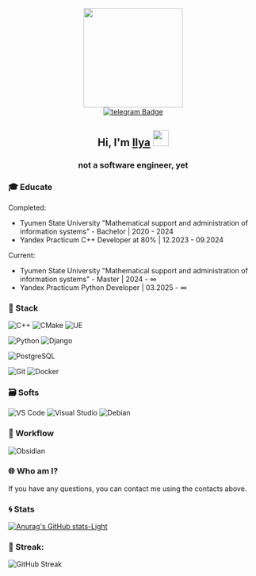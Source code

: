 ﻿<!-- [![Header](https://github.com/dejavuapt/dejavuapt/blob/main/assets/sheldon.gif)](https://vk.com/doksaod) -->
<!-- 
<img style="vertical-align:middle" src="https://github.com/dejavuapt/dejavuapt/blob/main/assets/peoples.gif" alt="люди сидят" width="42" height="42"> -->

<!-- https://media.giphy.com/media/Q2T7BXRiDFPJcPoA7Z/giphy.gif 
https://media.giphy.com/media/XDUJazvweKd3otu3cr/giphy.gif
https://media.giphy.com/media/Vf3ZKdillTMOOaOho0/giphy.gif
https://media.giphy.com/media/7Z49eulwv4aGY35RaD/giphy.gif
-->

<div id="header" align="center">
    <img src="https://media.giphy.com/media/XDUJazvweKd3otu3cr/giphy.gif" width="200"/>


<div id="badges">
        <a href="https://t.me/xdashduck">
            <img src="https://img.shields.io/badge/Telegram-000000?style=for-the-badge&logo=telegram&logoColor=white" alt="telegram Badge"/>
        </a>
    </div>
    


<div id="underBadgesInfo">
<h2 align="center">Hi, I'm <a href="https://t.me/xdashduck" target="_blank">Ilya</a> 
<img src="https://github.com/blackcater/blackcater/raw/main/images/Hi.gif" height="32"/></h2>
<h3 align="center">not a software engineer, yet</h3>
</div>

</div>

### 🎓 Educate

<p font-size="10">

Completed:
* Tyumen State University "Mathematical support and administration of information systems" - Bachelor | 2020 - 2024
* Yandex Practicum C++ Developer at 80% | 12.2023 - 09.2024

Current:
* Tyumen State University "Mathematical support and administration of information systems" - Master | 2024 - $\infty$
* Yandex Practicum Python Developer | 03.2025 - $\infty$

</p>

### :dizzy: Stack
![C++](https://img.shields.io/badge/C%2B%2B17-00599C?style=plastic&logo=c%2B%2B&logoColor=white)
![CMake](https://img.shields.io/badge/CMake-00599C?style=plastic&logo=cmake&logoColor=white)
![UE](https://img.shields.io/badge/UE%204.27%20and%205.-black?style=plastic&logo=Unreal%20Engine&logoColor=white)

![Python](https://img.shields.io/badge/Python-3776AB?style=plastic&logo=python&logoColor=white)
![Django](https://img.shields.io/badge/Django-0C2E20?style=plastic&logo=django&logoColor=white)

![PostgreSQL](https://img.shields.io/badge/PostgreSQL-316192?style=plastic&logo=postgresql&logoColor=white)

![Git](https://img.shields.io/badge/GIT-E44C30?style=plastic&logo=git&logoColor=white)
![Docker](https://img.shields.io/badge/Docker-%230db7ed.svg?style=plastic&logo=docker&logoColor=white)

### 🗃️ Softs
![VS Code](https://img.shields.io/badge/Visual%20Studio%20Code-0078d7.svg?style=plastic&logo=vscode&logoColor=white)
![Visual Studio](https://img.shields.io/badge/Visual_Studio-5C2D91?style=plastic&logo=visual%20studio&logoColor=white)
![Debian](https://img.shields.io/badge/Debian-white?style=plastic&logo=debian&logoColor=red)

### 📝 Workflow
![Obsidian](https://img.shields.io/badge/obsidian-purple?style=plastic&logo=obsidian&logoColor=white)



### :globe_with_meridians: Who am I?

If you have any questions, you can contact me using the contacts above. 


### :cyclone: Stats 
[![Anurag's GitHub stats-Light](https://github-readme-stats.vercel.app/api?username=dejavuapt&show_icons=true&theme=default#gh-light-mode-only)](https://github.com/dejavuapt/github-readme-stats#gh-light-mode-only)

### :ice_cube: Streak: 
![GitHub Streak](https://streak-stats.demolab.com/?user=dejavuapt)
